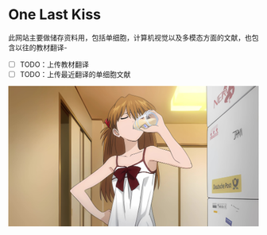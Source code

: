 # One Last Kiss

此网站主要做储存资料用，包括单细胞，计算机视觉以及多模态方面的文献，也包含以往的教材翻译-

- [ ] TODO：上传教材翻译
- [ ] TODO：上传最近翻译的单细胞文献

![](https://raw.githubusercontent.com/aletolia/Pictures/main/202404191559921.jpg)
